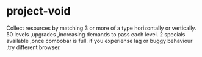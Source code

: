 # project-void
Collect resources by matching 3 or more of a type horizontally or vertically.
50 levels ,upgrades ,increasing demands to pass each level.
2 specials available ,once combobar is full.
if you experiense lag or buggy behaviour ,try different browser. 
